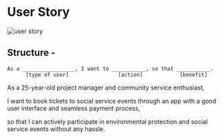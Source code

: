 # User Story

![user story](https://res.cloudinary.com/dqab7rimk/image/upload/v1699095026/UX%20Case%20Study/user%20stories/User_Story_-_1_xblq2c.png)

## Structure - 


```
As a _________________, I want to ___________, so that ___________.
      [type of user]                [action]            [benefit]
```


As a 25-year-old project manager and community service enthusiast,

I want to book tickets to social service events through an app with a good user interface and seamless payment process,

so that I can actively participate in environmental protection and social service events without any hassle.